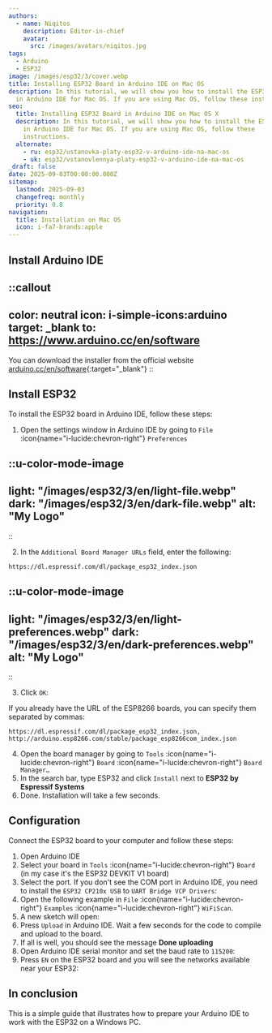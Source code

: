 ```yaml
---
authors:
  - name: Niqitos
    description: Editor-in-chief
    avatar:
      src: /images/avatars/niqitos.jpg
tags:
  - Arduino
  - ESP32
image: /images/esp32/3/cover.webp
title: Installing ESP32 Board in Arduino IDE on Mac OS
description: In this tutorial, we will show you how to install the ESP32 board
  in Arduino IDE for Mac OS. If you are using Mac OS, follow these instructions.
seo:
  title: Installing ESP32 Board in Arduino IDE on Mac OS X
  description: In this tutorial, we will show you how to install the ESP32 board
    in Arduino IDE for Mac OS. If you are using Mac OS, follow these
    instructions.
  alternate:
    - ru: esp32/ustanovka-platy-esp32-v-arduino-ide-na-mac-os
    - uk: esp32/vstanovlennya-platy-esp32-v-arduino-ide-na-mac-os
_draft: false
date: 2025-09-03T00:00:00.000Z
sitemap:
  lastmod: 2025-09-03
  changefreq: monthly
  priority: 0.8
navigation:
  title: Installation on Mac OS
  icon: i-fa7-brands:apple
---
```


## Install Arduino IDE

::callout
---
color: neutral
icon: i-simple-icons:arduino
target: _blank
to: https://www.arduino.cc/en/software
---
You can download the installer from the official website [arduino.cc/en/software](https://www.arduino.cc/en/software){:target="_blank"}
::

## Install ESP32

To install the ESP32 board in Arduino IDE, follow these steps:

1. Open the settings window in Arduino IDE by going to `File` :icon{name="i-lucide:chevron-right"} `Preferences`

::u-color-mode-image
---
light: "/images/esp32/3/en/light-file.webp"
dark: "/images/esp32/3/en/dark-file.webp"
alt: "My Logo"
---
::

2. In the `Additional Board Manager URLs` field, enter the following:

```text
https://dl.espressif.com/dl/package_esp32_index.json
```

::u-color-mode-image
---
light: "/images/esp32/3/en/light-preferences.webp"
dark: "/images/esp32/3/en/dark-preferences.webp"
alt: "My Logo"
---
::

3. Click `OK`:

If you already have the URL of the ESP8266 boards, you can specify them separated by commas:
```
https://dl.espressif.com/dl/package_esp32_index.json, http://arduino.esp8266.com/stable/package_esp8266com_index.json
```

4. Open the board manager by going to `Tools` :icon{name="i-lucide:chevron-right"} `Board` :icon{name="i-lucide:chevron-right"} `Board Manager…`
5. In the search bar, type ESP32 and click `Install` next to **ESP32 by Espressif Systems**
6. Done. Installation will take a few seconds.

## Configuration

Connect the ESP32 board to your computer and follow these steps:

1. Open Arduino IDE
2. Select your board in `Tools` :icon{name="i-lucide:chevron-right"} `Board` (in my case it's the ESP32 DEVKIT V1 board)
3. Select the port. If you don't see the COM port in Arduino IDE, you need to install the `ESP32 CP210x USB` to `UART Bridge VCP Drivers`:
4. Open the following example in `File` :icon{name="i-lucide:chevron-right"} `Examples` :icon{name="i-lucide:chevron-right"} `WiFiScan`.
5. A new sketch will open:
6. Press `Upload` in Arduino IDE. Wait a few seconds for the code to compile and upload to the board.
7. If all is well, you should see the message **Done uploading**
8. Open Arduino IDE serial monitor and set the baud rate to `115200`:
9. Press `EN` on the ESP32 board and you will see the networks available near your ESP32:

## In conclusion

This is a simple guide that illustrates how to prepare your Arduino IDE to work with the ESP32 on a Windows PC.
